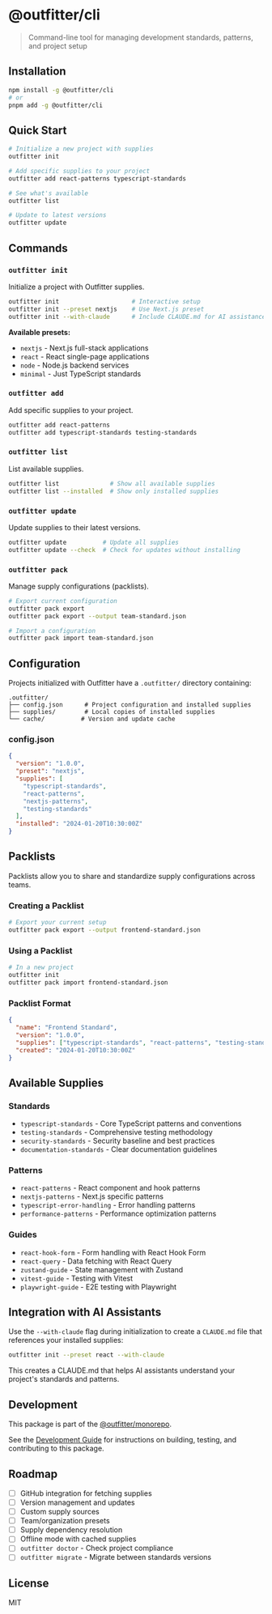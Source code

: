 # @outfitter/cli

> Command-line tool for managing development standards, patterns, and project
> setup

## Installation

```bash
npm install -g @outfitter/cli
# or
pnpm add -g @outfitter/cli
```

## Quick Start

```bash
# Initialize a new project with supplies
outfitter init

# Add specific supplies to your project
outfitter add react-patterns typescript-standards

# See what's available
outfitter list

# Update to latest versions
outfitter update
```

## Commands

### `outfitter init`

Initialize a project with Outfitter supplies.

```bash
outfitter init                    # Interactive setup
outfitter init --preset nextjs    # Use Next.js preset
outfitter init --with-claude      # Include CLAUDE.md for AI assistance
```

**Available presets:**

- `nextjs` - Next.js full-stack applications
- `react` - React single-page applications
- `node` - Node.js backend services
- `minimal` - Just TypeScript standards

### `outfitter add`

Add specific supplies to your project.

```bash
outfitter add react-patterns
outfitter add typescript-standards testing-standards
```

### `outfitter list`

List available supplies.

```bash
outfitter list              # Show all available supplies
outfitter list --installed  # Show only installed supplies
```

### `outfitter update`

Update supplies to their latest versions.

```bash
outfitter update          # Update all supplies
outfitter update --check  # Check for updates without installing
```

### `outfitter pack`

Manage supply configurations (packlists).

```bash
# Export current configuration
outfitter pack export
outfitter pack export --output team-standard.json

# Import a configuration
outfitter pack import team-standard.json
```

## Configuration

Projects initialized with Outfitter have a `.outfitter/` directory containing:

```text
.outfitter/
├── config.json      # Project configuration and installed supplies
├── supplies/        # Local copies of installed supplies
└── cache/          # Version and update cache
```

### config.json

```json
{
  "version": "1.0.0",
  "preset": "nextjs",
  "supplies": [
    "typescript-standards",
    "react-patterns",
    "nextjs-patterns",
    "testing-standards"
  ],
  "installed": "2024-01-20T10:30:00Z"
}
```

## Packlists

Packlists allow you to share and standardize supply configurations across teams.

### Creating a Packlist

```bash
# Export your current setup
outfitter pack export --output frontend-standard.json
```

### Using a Packlist

```bash
# In a new project
outfitter init
outfitter pack import frontend-standard.json
```

### Packlist Format

```json
{
  "name": "Frontend Standard",
  "version": "1.0.0",
  "supplies": ["typescript-standards", "react-patterns", "testing-standards"],
  "created": "2024-01-20T10:30:00Z"
}
```

## Available Supplies

### Standards

- `typescript-standards` - Core TypeScript patterns and conventions
- `testing-standards` - Comprehensive testing methodology
- `security-standards` - Security baseline and best practices
- `documentation-standards` - Clear documentation guidelines

### Patterns

- `react-patterns` - React component and hook patterns
- `nextjs-patterns` - Next.js specific patterns
- `typescript-error-handling` - Error handling patterns
- `performance-patterns` - Performance optimization patterns

### Guides

- `react-hook-form` - Form handling with React Hook Form
- `react-query` - Data fetching with React Query
- `zustand-guide` - State management with Zustand
- `vitest-guide` - Testing with Vitest
- `playwright-guide` - E2E testing with Playwright

## Integration with AI Assistants

Use the `--with-claude` flag during initialization to create a `CLAUDE.md` file
that references your installed supplies:

```bash
outfitter init --preset react --with-claude
```

This creates a CLAUDE.md that helps AI assistants understand your project's
standards and patterns.

## Development

This package is part of the
[@outfitter/monorepo](https://github.com/outfitter-dev/monorepo).

See the [Development Guide](../../docs/contributing/development.md) for
instructions on building, testing, and contributing to this package.

## Roadmap

- [ ] GitHub integration for fetching supplies
- [ ] Version management and updates
- [ ] Custom supply sources
- [ ] Team/organization presets
- [ ] Supply dependency resolution
- [ ] Offline mode with cached supplies
- [ ] `outfitter doctor` - Check project compliance
- [ ] `outfitter migrate` - Migrate between standards versions

## License

MIT
